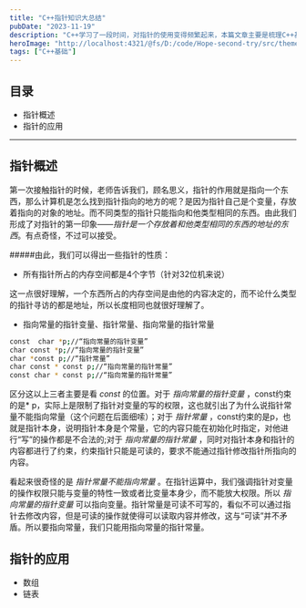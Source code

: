 ```yaml
---
title: "C++指针知识大总结"
pubDate: "2023-11-19"
description: "C++学习了一段时间，对指针的使用变得频繁起来，本篇文章主要是梳理C++基础部分的指针使用，后续会随着学习的深入不断更新~~~"
heroImage: "http://localhost:4321/@fs/D:/code/Hope-second-try/src/theme-simple/assets/media/11.jpg?origWidth=2176&origHeight=1224&origFormat=jpg" 
tags: ["C++基础"]
---
```


## 目录
+ 指针概述
+ 指针的应用
***********************

## 指针概述
第一次接触指针的时候，老师告诉我们，顾名思义，指针的作用就是指向一个东西，那么计算机是怎么找到指针指向的地方的呢？是因为指针自己是个变量，存放着指向的对象的地址。而不同类型的指针只能指向和他类型相同的东西。由此我们形成了对指针的第一印象——*指针是一个存放着和他类型相同的东西的地址的东西*。有点奇怪，不过可以接受。

#####由此，我们可以得出一些指针的性质：
+ 所有指针所占的内存空间都是4个字节（针对32位机来说）

这一点很好理解，一个东西所占的内存空间是由他的内容决定的，而不论什么类型的指针寻访的都是地址，所以长度相同也就很好理解了。

+ 指向常量的指针变量、指针常量、指向常量的指针常量

``` bash
const  char *p;//“指向常量的指针变量”
char const *p;//“指向常量的指针变量”
char *const p;//“指针常量”
char const * const p;//“指向常量的指针常量”
const char * const p;//“指向常量的指针常量”
```
区分这以上三者主要是看 *const* 的位置。对于 *指向常量的指针变量* ，const约束的是* p，实际上是限制了指针对变量的写的权限，这也就引出了为什么说指针常量不能指向常量（这个问题在后面细嗦）；对于 *指针常量* ，const约束的是p，也就是指针本身，说明指针本身是个常量，它的内容只能在初始化时指定，对他进行“写”的操作都是不合法的;对于 *指向常量的指针常量* ，同时对指针本身和指针的内容都进行了约束，约束指针只能是可读的，要求不能通过指针修改指针所指向的内容。

看起来很奇怪的是 *指针常量不能指向常量* 。在指针运算中，我们强调指针对变量的操作权限只能与变量的特性一致或者比变量本身少，而不能放大权限。所以 *指向常量的指针变量* 可以指向变量。指针常量是可读不可写的，看似不可以通过指针去修改内容，但是可读的操作就使得可以读取内容并修改，这与“可读”并不矛盾。所以要指向常量，我们只能用指向常量的指针常量。

## 指针的应用
+ 数组
+ 链表

